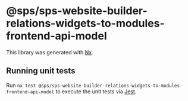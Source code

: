 # @sps/sps-website-builder-relations-widgets-to-modules-frontend-api-model

This library was generated with [Nx](https://nx.dev).

## Running unit tests

Run `nx test @sps/sps-website-builder-relations-widgets-to-modules-frontend-api-model` to execute the unit tests via [Jest](https://jestjs.io).
